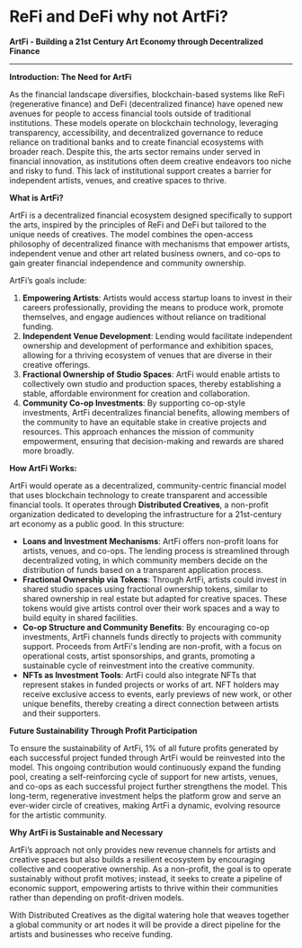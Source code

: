 # ReFi and DeFi why not ArtFi?

**ArtFi - Building a 21st Century Art Economy through Decentralized Finance**

---

**Introduction: The Need for ArtFi**

As the financial landscape diversifies, blockchain-based systems like ReFi (regenerative finance) and DeFi (decentralized finance) have opened new avenues for people to access financial tools outside of traditional institutions. These models operate on blockchain technology, leveraging transparency, accessibility, and decentralized governance to reduce reliance on traditional banks and to create financial ecosystems with broader reach. Despite this, the arts sector remains under served in financial innovation, as institutions often deem creative endeavors too niche and risky to fund. This lack of institutional support creates a barrier for independent artists, venues, and creative spaces to thrive.

**What is ArtFi?**

ArtFi is a decentralized financial ecosystem designed specifically to support the arts, inspired by the principles of ReFi and DeFi but tailored to the unique needs of creatives. The model combines the open-access philosophy of decentralized finance with mechanisms that empower artists, independent venue and other art related business owners, and co-ops to gain greater financial independence and community ownership.

ArtFi’s goals include:

1. **Empowering Artists**: Artists would access startup loans to invest in their careers professionally, providing the means to produce work, promote themselves, and engage audiences without reliance on traditional funding.
2. **Independent Venue Development**: Lending would facilitate independent ownership and development of performance and exhibition spaces, allowing for a thriving ecosystem of venues that are diverse in their creative offerings.
3. **Fractional Ownership of Studio Spaces**: ArtFi would enable artists to collectively own studio and production spaces, thereby establishing a stable, affordable environment for creation and collaboration.
4. **Community Co-op Investments**: By supporting co-op-style investments, ArtFi decentralizes financial benefits, allowing members of the community to have an equitable stake in creative projects and resources. This approach enhances the mission of community empowerment, ensuring that decision-making and rewards are shared more broadly.

**How ArtFi Works:**

ArtFi would operate as a decentralized, community-centric financial model that uses blockchain technology to create transparent and accessible financial tools. It operates through **Distributed Creatives**, a non-profit organization dedicated to developing the infrastructure for a 21st-century art economy as a public good. In this structure:

- **Loans and Investment Mechanisms**: ArtFi offers non-profit loans for artists, venues, and co-ops. The lending process is streamlined through decentralized voting, in which community members decide on the distribution of funds based on a transparent application process.
- **Fractional Ownership via Tokens**: Through ArtFi, artists could invest in shared studio spaces using fractional ownership tokens, similar to shared ownership in real estate but adapted for creative spaces. These tokens would give artists control over their work spaces and a way to build equity in shared facilities.
- **Co-op Structure and Community Benefits**: By encouraging co-op investments, ArtFi channels funds directly to projects with community support. Proceeds from ArtFi's lending are non-profit, with a focus on operational costs, artist sponsorships, and grants, promoting a sustainable cycle of reinvestment into the creative community.
- **NFTs as Investment Tools**: ArtFi could also integrate NFTs that represent stakes in funded projects or works of art. NFT holders may receive exclusive access to events, early previews of new work, or other unique benefits, thereby creating a direct connection between artists and their supporters.

**Future Sustainability Through Profit Participation**

To ensure the sustainability of ArtFi, 1% of all future profits generated by each successful project funded through ArtFi would be reinvested into the model. This ongoing contribution would continuously expand the funding pool, creating a self-reinforcing cycle of support for new artists, venues, and co-ops as each successful project further strengthens the model. This long-term, regenerative investment helps the platform grow and serve an ever-wider circle of creatives, making ArtFi a dynamic, evolving resource for the artistic community.

**Why ArtFi is Sustainable and Necessary**

ArtFi’s approach not only provides new revenue channels for artists and creative spaces but also builds a resilient ecosystem by encouraging collective and cooperative ownership. As a non-profit, the goal is to operate sustainably without profit motives; instead, it seeks to create a pipeline of economic support, empowering artists to thrive within their communities rather than depending on profit-driven models.

With Distributed Creatives as the digital watering hole that weaves together a global community or art nodes it will be provide a direct pipeline for the artists and businesses who receive funding.